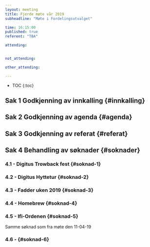 ```yaml
---
layout: meeting
title: Fjerde møte vår 2019
subheadline: "Møte i Fordelingsutvalget"

time: 16:15:00
published: true
referent: "TBA"

attending:
  

not_attending:

other_attending:

---
```


* TOC
{:toc}


## Sak 1 Godkjenning av innkalling {#innkalling}
## Sak 2 Godkjenning av agenda {#agenda}
## Sak 3 Godkjenning av referat {#referat}
## Sak 4 Behandling av søknader {#soknader}
### 4.1 - Digitus Trowback fest {#soknad-1}
### 4.2 - Digitus Hyttetur {#soknad-2}
### 4.3 - Fadder uken 2019 {#soknad-3}
### 4.4 - Homebrew {#soknad-4}
### 4.5 - Ifi-Ordenen {#soknad-5}
Samme søknad som fra møte den 11-04-19
### 4.6 -  {#soknad-6}
